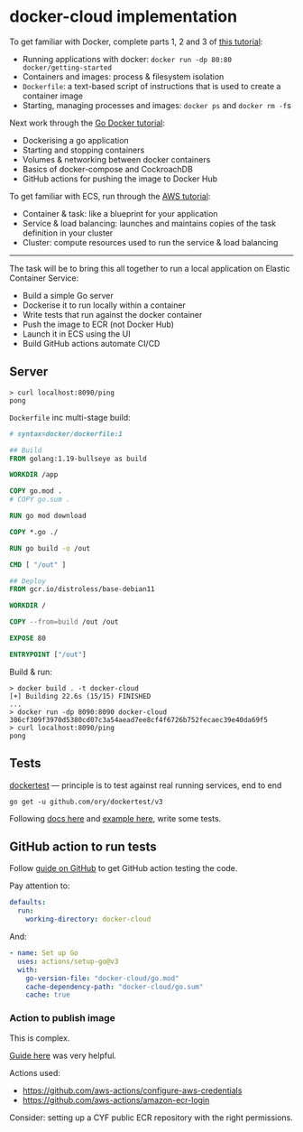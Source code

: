 # docker-cloud implementation

To get familiar with Docker, complete parts 1, 2 and 3 of [this tutorial](https://docs.docker.com/get-started/):

- Running applications with docker: `docker run -dp 80:80 docker/getting-started`
- Containers and images: process & filesystem isolation
- `Dockerfile`: a text-based script of instructions that is used to create a container image
- Starting, managing processes and images: `docker ps` and `docker rm -f`s

Next work through the [Go Docker tutorial](https://docs.docker.com/language/golang/):

- Dockerising a go application
- Starting and stopping containers
- Volumes & networking between docker containers
- Basics of docker-compose and CockroachDB
- GitHub actions for pushing the image to Docker Hub

To get familiar with ECS, run through the [AWS tutorial](https://aws.amazon.com/getting-started/hands-on/deploy-docker-containers/):

- Container & task: like a blueprint for your application
- Service & load balancing: launches and maintains copies of the task definition in your cluster
- Cluster: compute resources used to run the service & load balancing

---

The task will be to bring this all together to run a local application on Elastic Container Service:

- Build a simple Go server
- Dockerise it to run locally within a container
- Write tests that run against the docker container
- Push the image to ECR (not Docker Hub)
- Launch it in ECS using the UI
- Build GitHub actions automate CI/CD

## Server

```console
> curl localhost:8090/ping
pong
```

`Dockerfile` inc multi-stage build:

```Dockerfile
# syntax=docker/dockerfile:1

## Build
FROM golang:1.19-bullseye as build

WORKDIR /app

COPY go.mod .
# COPY go.sum .

RUN go mod download

COPY *.go ./

RUN go build -o /out

CMD [ "/out" ]

## Deploy
FROM gcr.io/distroless/base-debian11

WORKDIR /

COPY --from=build /out /out

EXPOSE 80

ENTRYPOINT ["/out"]
```

Build & run:

```console
> docker build . -t docker-cloud
[+] Building 22.6s (15/15) FINISHED
...
> docker run -dp 8090:8090 docker-cloud
306cf309f3970d5380cd07c3a54aead7ee8cf4f6726b752fecaec39e40da69f5
> curl localhost:8090/ping
pong
```

## Tests

[dockertest](https://github.com/ory/dockertest) — principle is to test against real running services, end to end

```console
go get -u github.com/ory/dockertest/v3
```

Following [docs here](https://github.com/ory/dockertest) and [example here](https://github.com/olliefr/docker-gs-ping), write some tests.

## GitHub action to run tests

Follow [guide on GitHub](https://docs.github.com/en/actions/automating-builds-and-tests/building-and-testing-go) to get GitHub action testing the code.

Pay attention to:

```yml
defaults:
  run:
    working-directory: docker-cloud
```

And:

```yml
- name: Set up Go
  uses: actions/setup-go@v3
  with:
    go-version-file: "docker-cloud/go.mod"
    cache-dependency-path: "docker-cloud/go.sum"
    cache: true
```

### Action to publish image

This is complex.

[Guide here](https://benoitboure.com/securely-access-your-aws-resources-from-github-actions) was very helpful.

Actions used:

- https://github.com/aws-actions/configure-aws-credentials
- https://github.com/aws-actions/amazon-ecr-login

Consider: setting up a CYF public ECR repository with the right permissions.
